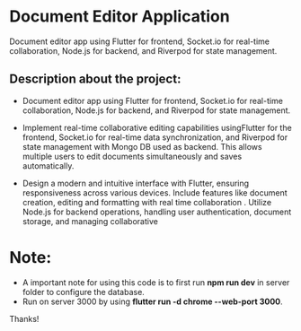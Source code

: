 # Document Editor Application

Document editor app using Flutter for frontend, Socket.io for real-time collaboration, Node.js for backend, and Riverpod for state management.

## Description about the project:

- Document editor app using Flutter for frontend, Socket.io for real-time collaboration, Node.js for backend, and Riverpod
for state management.

- Implement real-time collaborative editing capabilities usingFlutter for the frontend, Socket.io for real-time data
synchronization, and Riverpod for state management with Mongo DB used as backend. This allows multiple users to
edit documents simultaneously and saves automatically.

- Design a modern and intuitive interface with Flutter, ensuring responsiveness across various devices. Include features
like document creation, editing and formatting with real time collaboration .
Utilize Node.js for backend operations, handling user authentication, document storage, and managing collaborative


# Note: 
- A important note for using this code is to first run **npm run dev** in server folder to configure the database.
- Run on server 3000 by using **flutter run -d chrome --web-port 3000**.

Thanks!
